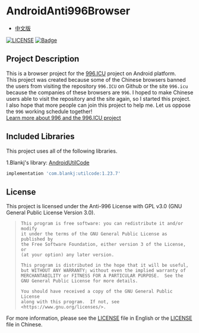 # AndroidAnti996Browser
- [中文版](README-zh-CN.md)  

[![LICENSE](https://img.shields.io/badge/license-Anti%20996-blue.svg)](https://github.com/996icu/996.ICU/blob/master/LICENSE)
[![Badge](https://img.shields.io/badge/link-996.icu-red.svg)](https://996.icu/)
  
## Project Description
This is a browser project for the [996.ICU](https://github.com/996icu/996.ICU) project on Android platform\.  
This project was created because some of the Chinese browsers banned the users from visiting the
  repository ```996.ICU``` on Github or the site ```996.icu``` because the companies of these
  browsers are ```996```\. I hoped to make Chinese users able to visit the repository and the site
  again, so I started this project\.  
I also hope that more people can join this project to help me\. Let us oppose the ```996``` working
  schedule together!  
[Learn more about 996 and the 996.ICU project](https://996.icu/#/en-US)  
  
## Included Libraries
This project uses all of the following libraries.  
  
1.Blankj's library: [AndroidUtilCode](https://github.com/Blankj/AndroidUtilCode)  
```groovy
implementation 'com.blankj:utilcode:1.23.7'
```
  
## License
This project is licensed under the Anti-996 License with GPL v3.0 \(GNU General Public License Version 3.0\)\.  

>     This program is free software: you can redistribute it and/or modify  
>     it under the terms of the GNU General Public License as published by  
>     the Free Software Foundation, either version 3 of the License, or  
>     (at your option) any later version.  
>   
>     This program is distributed in the hope that it will be useful,  
>     but WITHOUT ANY WARRANTY; without even the implied warranty of  
>     MERCHANTABILITY or FITNESS FOR A PARTICULAR PURPOSE.  See the  
>     GNU General Public License for more details.  
>   
>     You should have received a copy of the GNU General Public License  
>     along with this program.  If not, see <https://www.gnu.org/licenses/>.  

For more information, please see the [LICENSE](LICENSE-en-US) file in English or the [LICENSE](LICENSE-zh-CN) file in Chinese\.  

